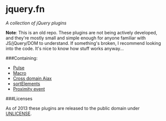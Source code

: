jquery.fn
===

*A collection of jQuery plugins*

**Note**: This is an old repo. These plugins are not being actively developed, and they're
mostly small and simple enough for anyone familiar with JS/jQuery/DOM to understand.
If something's broken, I recommend looking into the code. It's nice to know how stuff
works anyway... 

###Containing:

 * [Pulse][2]
 * [Macro][3]
 * [Cross domain Ajax][4]
 * [sortElements][5]
 * [Proximity event][6]
 
 
###Licenses

As of 2013 these plugins are released to the public domain under [UNLICENSE](http://unlicense.org/UNLICENSE).
 
[2]: http://github.com/padolsey/jQuery-Plugins/tree/master/pulse/
[3]: http://github.com/padolsey/jQuery-Plugins/tree/master/macro/
[4]: http://github.com/padolsey/jQuery-Plugins/tree/master/cross-domain-ajax/
[5]: http://github.com/padolsey/jQuery-Plugins/tree/master/sortElements/
[6]: http://github.com/padolsey/jQuery-Plugins/tree/master/proximity-event/
